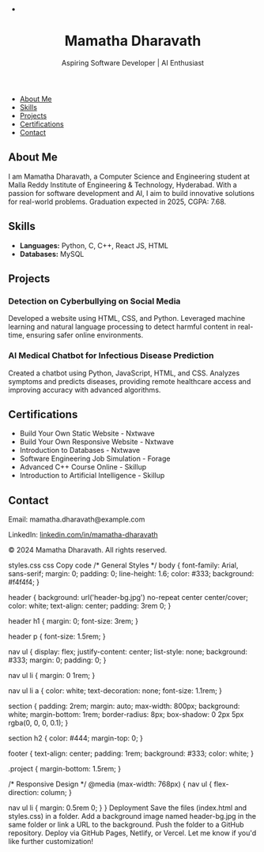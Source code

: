 - <!DOCTYPE html>
<html lang="en">
<head>
  <meta charset="UTF-8">
  <meta name="viewport" content="width=device-width, initial-scale=1.0">
  <title>Mamatha Dharavath - Portfolio</title>
  <link rel="stylesheet" href="styles.css">
</head>
<body>
  <header>
    <h1>Mamatha Dharavath</h1>
    <p>Aspiring Software Developer | AI Enthusiast</p>
  </header>

  <nav>
    <ul>
      <li><a href="#about">About Me</a></li>
      <li><a href="#skills">Skills</a></li>
      <li><a href="#projects">Projects</a></li>
      <li><a href="#certifications">Certifications</a></li>
      <li><a href="#contact">Contact</a></li>
    </ul>
  </nav>

  <section id="about">
    <h2>About Me</h2>
    <p>
      I am Mamatha Dharavath, a Computer Science and Engineering student at Malla Reddy Institute of 
      Engineering & Technology, Hyderabad. With a passion for software development and AI, I aim to build 
      innovative solutions for real-world problems. Graduation expected in 2025, CGPA: 7.68.
    </p>
  </section>

  <section id="skills">
    <h2>Skills</h2>
    <ul>
      <li><strong>Languages:</strong> Python, C, C++, React JS, HTML</li>
      <li><strong>Databases:</strong> MySQL</li>
    </ul>
  </section>

  <section id="projects">
    <h2>Projects</h2>
    <div class="project">
      <h3>Detection on Cyberbullying on Social Media</h3>
      <p>
        Developed a website using HTML, CSS, and Python. Leveraged machine learning and natural language 
        processing to detect harmful content in real-time, ensuring safer online environments.
      </p>
    </div>
    <div class="project">
      <h3>AI Medical Chatbot for Infectious Disease Prediction</h3>
      <p>
        Created a chatbot using Python, JavaScript, HTML, and CSS. Analyzes symptoms and predicts diseases, 
        providing remote healthcare access and improving accuracy with advanced algorithms.
      </p>
    </div>
  </section>

  <section id="certifications">
    <h2>Certifications</h2>
    <ul>
      <li>Build Your Own Static Website - Nxtwave</li>
      <li>Build Your Own Responsive Website - Nxtwave</li>
      <li>Introduction to Databases - Nxtwave</li>
      <li>Software Engineering Job Simulation - Forage</li>
      <li>Advanced C++ Course Online - Skillup</li>
      <li>Introduction to Artificial Intelligence - Skillup</li>
    </ul>
  </section>

  <section id="contact">
    <h2>Contact</h2>
    <p>Email: mamatha.dharavath@example.com</p>
    <p>LinkedIn: <a href="https://www.linkedin.com/in/mamatha-dharavath" target="_blank">linkedin.com/in/mamatha-dharavath</a></p>
  </section>

  <footer>
    <p>© 2024 Mamatha Dharavath. All rights reserved.</p>
  </footer>
</body>
</html>
styles.css
css
Copy code
/* General Styles */
body {
  font-family: Arial, sans-serif;
  margin: 0;
  padding: 0;
  line-height: 1.6;
  color: #333;
  background: #f4f4f4;
}

header {
  background: url('header-bg.jpg') no-repeat center center/cover;
  color: white;
  text-align: center;
  padding: 3rem 0;
}

header h1 {
  margin: 0;
  font-size: 3rem;
}

header p {
  font-size: 1.5rem;
}

nav ul {
  display: flex;
  justify-content: center;
  list-style: none;
  background: #333;
  margin: 0;
  padding: 0;
}

nav ul li {
  margin: 0 1rem;
}

nav ul li a {
  color: white;
  text-decoration: none;
  font-size: 1.1rem;
}

section {
  padding: 2rem;
  margin: auto;
  max-width: 800px;
  background: white;
  margin-bottom: 1rem;
  border-radius: 8px;
  box-shadow: 0 2px 5px rgba(0, 0, 0, 0.1);
}

section h2 {
  color: #444;
  margin-top: 0;
}

footer {
  text-align: center;
  padding: 1rem;
  background: #333;
  color: white;
}

.project {
  margin-bottom: 1.5rem;
}

/* Responsive Design */
@media (max-width: 768px) {
  nav ul {
    flex-direction: column;
  }

  nav ul li {
    margin: 0.5rem 0;
  }
}
Deployment
Save the files (index.html and styles.css) in a folder.
Add a background image named header-bg.jpg in the same folder or link a URL to the background.
Push the folder to a GitHub repository.
Deploy via GitHub Pages, Netlify, or Vercel.
Let me know if you'd like further customization!






















